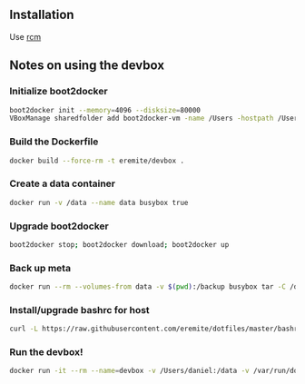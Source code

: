 ## Installation

Use [rcm](https://github.com/thoughtbot/rcm)

## Notes on using the devbox

### Initialize boot2docker

```bash
boot2docker init --memory=4096 --disksize=80000
VBoxManage sharedfolder add boot2docker-vm -name /Users -hostpath /Users
```

### Build the Dockerfile

```bash
docker build --force-rm -t eremite/devbox .
```

### Create a data container

```bash
docker run -v /data --name data busybox true
```

### Upgrade boot2docker

```bash
boot2docker stop; boot2docker download; boot2docker up
```

### Back up meta

```bash
docker run --rm --volumes-from data -v $(pwd):/backup busybox tar -C /data/meta --exclude='**/tmp' -c -f - . | gzip > meta.tar.gz
```

### Install/upgrade bashrc for host

```bash
curl -L https://raw.githubusercontent.com/eremite/dotfiles/master/bashrc_devbox_host > .bashrc
```

### Run the devbox!

```bash
docker run -it --rm --name=devbox -v /Users/daniel:/data -v /var/run/docker.sock:/var/run/docker.sock eremite/devbox /bin/bash --login
```
